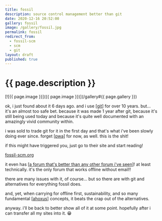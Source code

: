 ```yaml
---
title: fossil
description: source control management better than git
date: 2020-12-16 20:52:00
gallery: fossil
image: /gallery/fossil.jpg
permalink: fossil
redirect_from:
  - fossil-scm
  - scm
  - git
layout: draft
published: true
---
```


# {{ page.description }}

[![{{ page.image }}]({{ page.image }})](/gallery#{{ page.gallery }})

ok, i just found about it 6 days ago. and i use [[git](/git)] for over 10 years. but... it's an almost too safe bet. because it was made 1 year after git, because it's still being used today and because it's quite well documented with an amazingly vivid community within.

i was sold to trade git for it in the first day and that's what i've been slowly doing ever since. forget [[pwa](/pwa)] for now, as well. this is the shit!

if this might have triggered you, just go to their site and start reading!

[fossil-scm.org](http://fossil-scm.org)

it even has [[a forum that's better than any other forum i've seen](/comm)]! at least technically. it's the only forum that works offline without email!!

there are many issues with it, of course... but so there are with git and alternatives for everything fossil does.

and, yet, when carrying for offline first, sustainability, and so many fundamental [[ahoxus](/ahoxus)] concepts, it beats the crap out of the alternatives.

anyway. i'll be back to better show all of it at some point. hopefully after i can transfer all my sites into it. 😁

